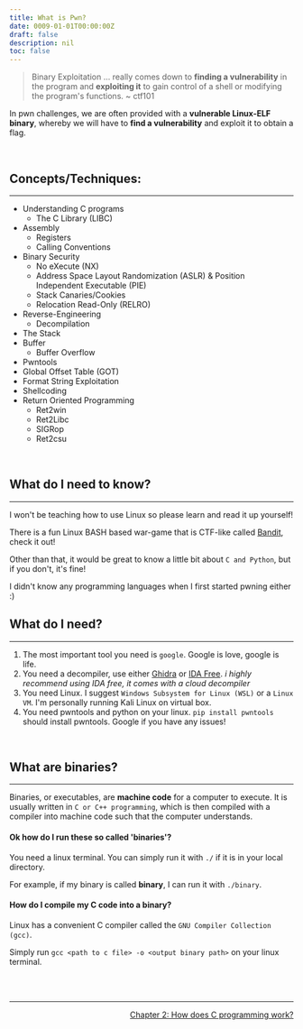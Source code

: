```yaml
---
title: What is Pwn?
date: 0009-01-01T00:00:00Z
draft: false
description: nil
toc: false
---
```



> Binary Exploitation ... really comes down to **finding a vulnerability** in the program and **exploiting it** to gain control of a shell or modifying the program's functions. ~ ctf101

In pwn challenges, we are often provided with a **vulnerable Linux-ELF binary**, whereby we will have to **find a vulnerability** and exploit it to obtain a flag.

<br>

## Concepts/Techniques:
---
- Understanding C programs
  - The C Library (LIBC)
- Assembly
  - Registers
  - Calling Conventions
- Binary Security
  - No eXecute (NX)
  - Address Space Layout Randomization (ASLR) & Position Independent Executable (PIE)
  - Stack Canaries/Cookies
  - Relocation Read-Only (RELRO)
- Reverse-Engineering
  - Decompilation
- The Stack
- Buffer
  - Buffer Overflow
- Pwntools
- Global Offset Table (GOT)
- Format String Exploitation
- Shellcoding
- Return Oriented Programming
  - Ret2win
  - Ret2Libc
  - SIGRop
  - Ret2csu

<br>

## What do I need to know?
---
I won't be teaching how to use Linux so please learn and read it up yourself!

There is a fun Linux BASH based war-game that is CTF-like called [Bandit](https://overthewire.org/wargames/bandit/), check it out!

Other than that, it would be great to know a little bit about `C and Python`, but if you don't, it's fine!

I didn't know any programming languages when I first started pwning either :)
<br>

## What do I need?
---
1. The most important tool you need is ``google``. Google is love, google is life.
2. You need a decompiler, use either [Ghidra](https://ghidra-sre.org/) or [IDA Free](https://hex-rays.com/ida-free). _i highly recommend using IDA free, it comes with a cloud decompiler_
3. You need Linux. I suggest `Windows Subsystem for Linux (WSL)` or a `Linux VM`. I'm personally running Kali Linux on virtual box.
4. You need pwntools and python on your linux. ``pip install pwntools`` should install pwntools. Google if you have any issues!

<br>

## What are binaries?
---
Binaries, or executables, are **machine code** for a computer to execute. It is usually written in ``C or C++ programming``, which is then compiled with a compiler into machine code such that the computer understands.

#### Ok how do I run these so called 'binaries'?

You need a linux terminal. You can simply run it with `./` if it is in your local directory.

For example, if my binary is called **binary**, I can run it with `./binary`.

#### How do I compile my C code into a binary?

Linux has a convenient C compiler called the `GNU Compiler Collection (gcc)`.

Simply run ``gcc <path to c file> -o <output binary path>`` on your linux terminal.


<br><br>

---

<div style="text-align: right"> <a href="/pwn/innerworkings/how_does_c_programming_work">Chapter 2: How does C programming work?</a> </div>

